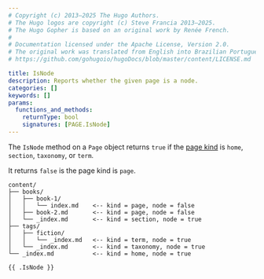```yaml
---
# Copyright (c) 2013–2025 The Hugo Authors.
# The Hugo logos are copyright (c) Steve Francia 2013–2025.
# The Hugo Gopher is based on an original work by Renée French.
#
# Documentation licensed under the Apache License, Version 2.0.
# The original work was translated from English into Brazilian Portuguese.
# https://github.com/gohugoio/hugoDocs/blob/master/content/LICENSE.md

title: IsNode
description: Reports whether the given page is a node.
categories: []
keywords: []
params:
  functions_and_methods:
    returnType: bool
    signatures: [PAGE.IsNode]
---
```


The `IsNode` method on a `Page` object returns `true` if the [page kind](g) is `home`, `section`, `taxonomy`, or `term`.

It returns `false` is the page kind is `page`.

```text
content/
├── books/
│   ├── book-1/
│   │   └── index.md    <-- kind = page, node = false
│   ├── book-2.md       <-- kind = page, node = false
│   └── _index.md       <-- kind = section, node = true
├── tags/
│   ├── fiction/
│   │   └── _index.md   <-- kind = term, node = true
│   └── _index.md       <-- kind = taxonomy, node = true
└── _index.md           <-- kind = home, node = true
```

```go-html-template
{{ .IsNode }}
```
